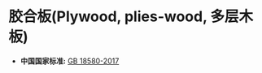 # 胶合板\(Plywood, plies-wood, 多层木板\)

* **中国国家标准:** [GB 18580-2017](http://www.gb688.cn/bzgk/gb/std_list?p.p1=0&p.p90=circulation_date&p.p91=desc&p.p2=GB18580)

